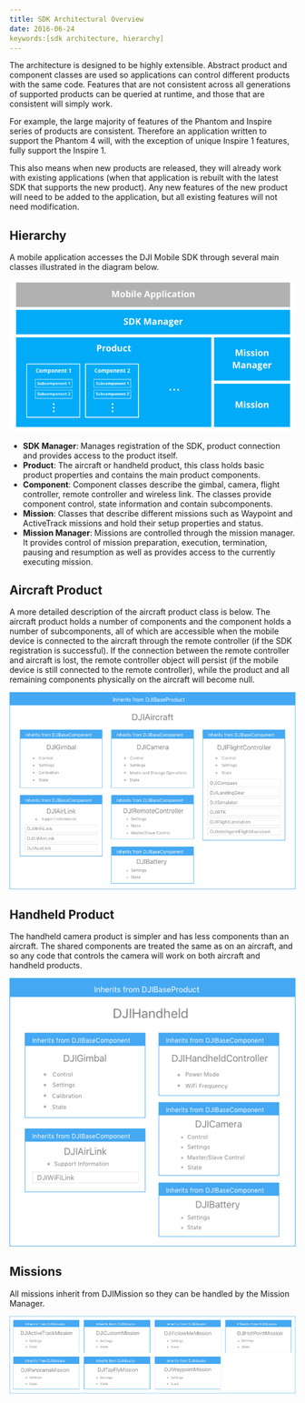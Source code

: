 ```yaml
---
title: SDK Architectural Overview
date: 2016-06-24
keywords:[sdk architecture, hierarchy]
---
```


The architecture is designed to be highly extensible. Abstract product and component classes are used so applications can control different products with the same code. Features that are not consistent across all generations of supported products can be queried at runtime, and those that are consistent will simply work.

For example, the large majority of features of the Phantom and Inspire series of products are consistent. Therefore an application written to support the Phantom 4 will, with the exception of unique Inspire 1 features, fully support the Inspire 1. 

This also means when new products are released, they will already work with existing applications (when that application is rebuilt with the latest SDK that supports the new product). Any new features of the new product will need to be added to the application, but all existing features will not need modification.

## Hierarchy

A mobile application accesses the DJI Mobile SDK through several main classes illustrated in the diagram below.

<html><img src="../../images/sdk-architectural-overview/Architecture.png"></html>

* **SDK Manager**: Manages registration of the SDK, product connection and provides access to the product itself.
* **Product**: The aircraft or handheld product, this class holds basic product properties and contains the main product components.
* **Component**: Component classes describe the gimbal, camera, flight controller, remote controller and wireless link. The classes provide component control, state information and contain subcomponents.
* **Mission**: Classes that describe different missions such as Waypoint and ActiveTrack missions and hold their setup properties and status.
* **Mission Manager**: Missions are controlled through the mission manager. It provides control of mission preparation, execution, termination, pausing and resumption as well as provides access to the currently executing mission.

## Aircraft Product

A more detailed description of the aircraft product class is below. The aircraft product holds a number of components and the component holds a number of subcomponents, all of which are accessible when the mobile device is connected to the aircraft through the remote controller (if the SDK registration is successful). If the connection between the remote controller and aircraft is lost, the remote controller object will persist (if the mobile device is still connected to the remote controller), while the product and all remaining components physically on the aircraft will become null.

<html><img src="../../images/sdk-architectural-overview/SDKAircraftArchitecture.png"></html>
 
## Handheld Product

The handheld camera product is simpler and has less components than an aircraft. The shared components are treated the same as on an aircraft, and so any code that controls the camera will work on both aircraft and handheld products.

<html><img src="../../images/sdk-architectural-overview/SDKHandheldArchitecture.png"></html> 

## Missions

All missions inherit from DJIMission so they can be handled by the Mission Manager.

<html><img src="../../images/sdk-architectural-overview/SDKMissionArchitecture.png"></html> 


